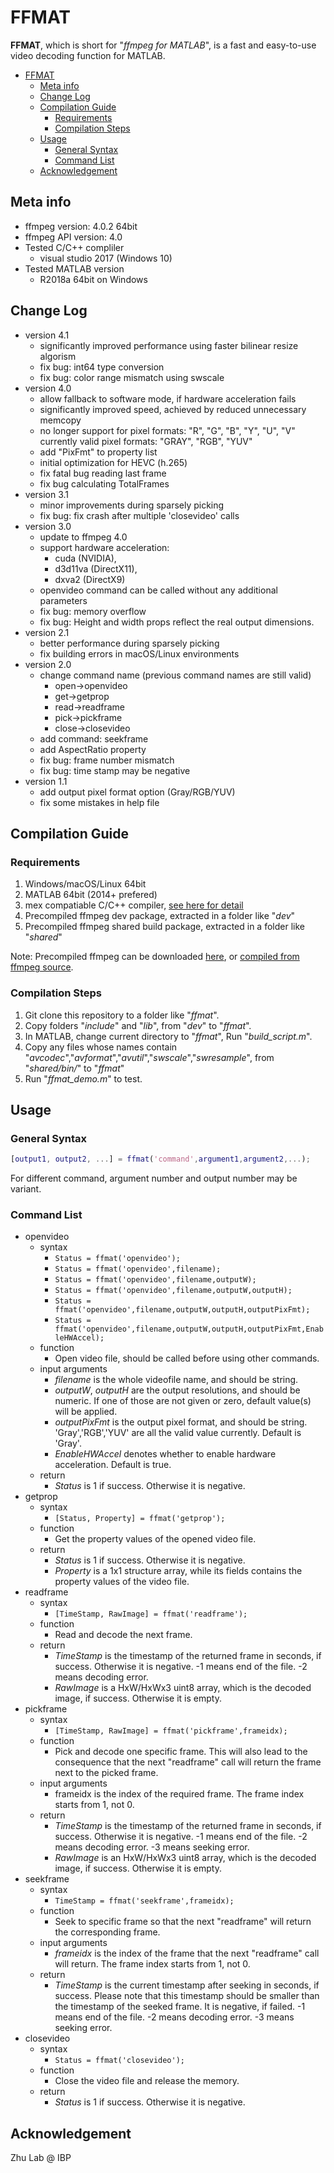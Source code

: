 # FFMAT

**FFMAT**, which is short for "*ffmpeg for MATLAB*", is a fast and easy-to-use video decoding function for MATLAB.

- [FFMAT](#ffmat)
    - [Meta info](#meta-info)
    - [Change Log](#change-log)
    - [Compilation Guide](#compilation-guide)
        - [Requirements](#requirements)
        - [Compilation Steps](#compilation-steps)
    - [Usage](#usage)
        - [General Syntax](#general-syntax)
        - [Command List](#command-list)
    - [Acknowledgement](#acknowledgement)

## Meta info

- ffmpeg version: 4.0.2 64bit
- ffmpeg API version: 4.0
- Tested C/C++ compliler
    - visual studio 2017 (Windows 10)
- Tested MATLAB version
    - R2018a 64bit on Windows

## Change Log
- version 4.1
    - significantly improved performance using faster bilinear resize algorism
    - fix bug: int64 type conversion
    - fix bug: color range mismatch using swscale
- version 4.0
    - allow fallback to software mode, if hardware acceleration fails
    - significantly improved speed, achieved by reduced unnecessary memcopy
    - no longer support for pixel formats: "R", "G", "B", "Y", "U", "V"
      currently valid pixel formats: "GRAY", "RGB", "YUV"
    - add "PixFmt" to property list
    - initial optimization for HEVC (h.265)
    - fix fatal bug reading last frame
    - fix bug calculating TotalFrames 
- version 3.1
    - minor improvements during sparsely picking
    - fix bug: fix crash after multiple 'closevideo' calls
- version 3.0
    - update to ffmpeg 4.0
    - support hardware acceleration: 
        - cuda (NVIDIA), 
        - d3d11va (DirectX11), 
        - dxva2 (DirectX9)
	- openvideo command can be called without any additional parameters
	- fix bug: memory overflow
	- fix bug: Height and width props reflect the real output dimensions.
- version 2.1
    - better performance during sparsely picking
    - fix building errors in macOS/Linux environments
- version 2.0
    - change command name (previous command names are still valid)
        - open->openvideo
        - get->getprop
        - read->readframe
        - pick->pickframe
        - close->closevideo
    - add command: seekframe
    - add AspectRatio property
    - fix bug: frame number mismatch
    - fix bug: time stamp may be negative
- version 1.1
    - add output pixel format option (Gray/RGB/YUV)
    - fix some mistakes in help file

## Compilation Guide

### Requirements

1. Windows/macOS/Linux 64bit
2. MATLAB 64bit (2014+ prefered)
3. mex compatiable C/C++ compiler, [see here for detail](https://www.mathworks.com/support/compilers.html)
4. Precompiled ffmpeg dev package, extracted in a folder like "*dev*"
5. Precompiled ffmpeg shared build package, extracted in a folder like "*shared*"

Note: Precompiled ffmpeg can be downloaded [here](https://ffmpeg.zeranoe.com/builds/), or [compiled from ffmpeg source](https://trac.ffmpeg.org/wiki/CompilationGuide).

### Compilation Steps

1. Git clone this repository to a folder like "*ffmat*".
2. Copy folders "*include*" and "*lib*", from "*dev*" to "*ffmat*".
3. In MATLAB, change current directory to "*ffmat*", Run "*build_script.m*". 
4. Copy any files whose names contain "*avcodec*","*avformat*","*avutil*","*swscale*","*swresample*", from "*shared/bin/*" to "*ffmat*"
5. Run "*ffmat_demo.m*" to test.

## Usage

### General Syntax

```Matlab
[output1, output2, ...] = ffmat('command',argument1,argument2,...);
```

For different command, argument number and output number may be variant.

### Command List

- openvideo
    - syntax
        - `Status = ffmat('openvideo');`
        - `Status = ffmat('openvideo',filename);`
        - `Status = ffmat('openvideo',filename,outputW);`
        - `Status = ffmat('openvideo',filename,outputW,outputH);`
        - `Status = ffmat('openvideo',filename,outputW,outputH,outputPixFmt);`
        - `Status = ffmat('openvideo',filename,outputW,outputH,outputPixFmt,EnableHWAccel);`
    - function
        - Open video file, should be called before using other commands.
    - input arguments
        - *filename* is the whole videofile name, and should be string. 
        - *outputW*, *outputH* are the output resolutions, and should be numeric. If one of those are not given or zero, default value(s) will be applied. 
        - *outputPixFmt* is the output pixel format, and should be string. 'Gray','RGB','YUV' are all the valid value currently. Default is 'Gray'.
        - *EnableHWAccel* denotes whether to enable hardware acceleration. Default is true.
    - return
        - *Status* is 1 if success. Otherwise it is negative.
- getprop
    - syntax
        - `[Status, Property] = ffmat('getprop');`
    - function
        - Get the property values of the opened video file.
    - return
        - *Status* is 1 if success. Otherwise it is negative. 
        - *Property* is a 1x1 structure array, while its fields contains the property values of the video file.
- readframe
    - syntax
        - `[TimeStamp, RawImage] = ffmat('readframe');`
    - function
        - Read and decode the next frame.
    - return
        - *TimeStamp* is the timestamp of the returned frame in seconds, if success. Otherwise it is negative. -1 means end of the file. -2 means decoding error. 
        - *RawImage* is a HxW/HxWx3 uint8 array, which is the decoded image, if success. Otherwise it is empty.
- pickframe
    - syntax
        - `[TimeStamp, RawImage] = ffmat('pickframe',frameidx);`
    - function
        - Pick and decode one specific frame. This will also lead to the consequence that the next "readframe" call will return the frame next to the picked frame.
    - input arguments
        - frameidx is the index of the required frame. The frame index starts from 1, not 0.
    - return
        - *TimeStamp* is the timestamp of the returned frame in seconds, if success. Otherwise it is negative. -1 means end of the file. -2 means decoding error. -3 means seeking error.
        - *RawImage* is an HxW/HxWx3 uint8 array, which is the decoded image, if success. Otherwise it is empty.
- seekframe
    - syntax
        - `TimeStamp = ffmat('seekframe',frameidx);`
    - function
        - Seek to specific frame so that the next "readframe" will return the corresponding frame.
    - input arguments
        - *frameidx* is the index of the frame that the next "readframe" call will return. The frame index starts from 1, not 0.
    - return
        - *TimeStamp* is the current timestamp after seeking in seconds, if success. Please note that this timestamp should be smaller than the timestamp of the seeked frame. It is negative, if failed. -1 means end of the file. -2 means decoding error. -3 means seeking error.
- closevideo
    - syntax
        - `Status = ffmat('closevideo');`
    - function
        - Close the video file and release the memory.
    - return
        - *Status* is 1 if success. Otherwise it is negative.

## Acknowledgement

Zhu Lab @ IBP
